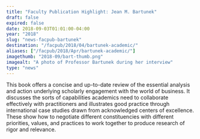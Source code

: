 ```yaml
---
title: "Faculty Publication Highlight: Jean M. Bartunek"
draft: false
expired: false
date: 2018-09-03T01:01:00-04:00
year: "2018"
slug: "news-facpub-bartunek"
destination: "/facpub/2018/04/bartunek-academic/"
aliases: ["/facpub/2018/Apr/bartunek-academic/"]
imagethumb: "2018-09/bart-thumb.png"
imagealt: "A photo of Professor Bartunek during her interview"
type: "news"
---
```


This book offers a concise and up-to-date review of the essential analysis and action underlying scholarly engagement with the world of business. It discusses the sorts of capabilities academics need to collaborate effectively with practitioners and illustrates good practice through international case studies drawn from acknowledged centers of excellence. These show how to negotiate different constituencies with different priorities, values, and practices to work together to produce research of rigor and relevance.
